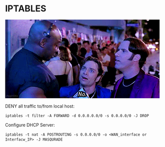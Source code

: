 # IPTABLES

![image](/img/roxbury.gif)

DENY all traffic to/from local host:
```
iptables -t filter -A FORWARD -d 0.0.0.0.0/0 -s 0.0.0.0/0 -J DROP
```

Configure DHCP Server:
```
iptables -t nat -A POSTROUTING -s 0.0.0.0/0 -o <WAN_interface or Interfacw_IP> -J MASQURADE
```
